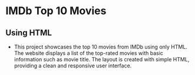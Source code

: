 # IMDb Top 10  Movies
## Using HTML

- This project showcases the top 10 movies from IMDb using only HTML. The website displays a list of the top-rated movies with basic information such as movie title. The layout is created with simple HTML, providing a clean and responsive user interface.
